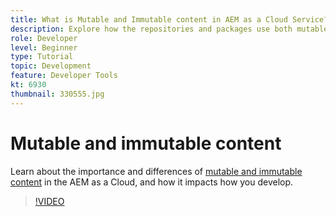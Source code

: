 ```yaml
---
title: What is Mutable and Immutable content in AEM as a Cloud Service?
description: Explore how the repositories and packages use both mutable and immutable content and why it is important in AEM as a Cloud Service. 
role: Developer
level: Beginner
type: Tutorial
topic: Development
feature: Developer Tools
kt: 6930
thumbnail: 330555.jpg
---
```


# Mutable and immutable content

Learn about the importance and differences of [mutable and immutable content](https://experienceleague.adobe.com/docs/experience-manager-cloud-service/implementing/developing/aem-project-content-package-structure.html) in the AEM as a Cloud, and how it impacts how you develop.

>[!VIDEO](https://video.tv.adobe.com/v/330555/?quality=12&learn=on)
